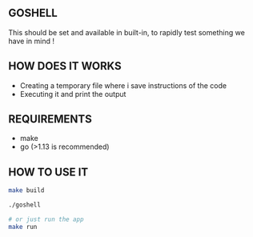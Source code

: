 ## GOSHELL

This should be set and available in built-in, to rapidly test something we have in mind !



## HOW DOES IT WORKS

- Creating a temporary file where i save instructions of the code
- Executing it and print the output

## REQUIREMENTS

- make
- go (>1.13 is recommended)

## HOW TO USE IT

```bash
make build

./goshell

# or just run the app
make run
```
